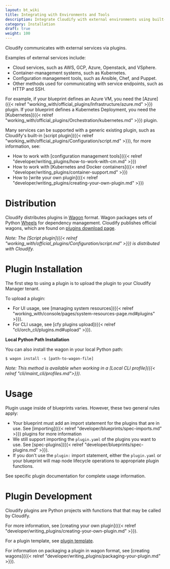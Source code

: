 ```yaml
---
layout: bt_wiki
title: Integrating with Environments and Tools
description: Integrate Cloudify with external environments using built-in or custom user-created plugins. Such plugins include - AWS, GCP, OpenStack, vSphere, Kubernetes, and more...
category: Installation
draft: true
weight: 100
---
```


Cloudify communicates with external services via plugins.

Examples of external services include:

- Cloud services, such as AWS, GCP, Azure, Openstack, and VSphere.
- Container-management systems, such as Kubernetes.
- Configuration management tools, such as Ansible, Chef, and Puppet.
- Other methods used for communicating with service endpoints, such as HTTP and SSH.

For example, if your blueprint defines an Azure VM, you need the [Azure]({{< relref "working_with/official_plugins/Infrastructure/azure.md" >}}) plugin. If your blueprint defines a Kubernetes Deployment, you need the [Kubernetes]({{< relref "working_with/official_plugins/Orchestration/kubernetes.md" >}}) plugin.

Many services can be supported with a generic existing plugin, such as Cloudify's built-in [script plugin]({{< relref "working_with/official_plugins/Configuration/script.md" >}}), for more information, see:

- How to work with [configuration management tools]({{< relref "developer/writing_plugins/how-to-work-with-cm.md" >}})
- How to work with [Kubernetes and Docker containers]({{< relref "developer/writing_plugins/container-support.md" >}})
- How to [write your own plugin]({{< relref "developer/writing_plugins/creating-your-own-plugin.md" >}})


# Distribution

Cloudify distributes plugins in [Wagon](https://github.com/cloudify-cosmo/wagon/blob/master/README.md) format. Wagon packages sets of Python [Wheels](https://packaging.python.org/tutorials/distributing-packages/#wheels) for dependency management. Cloudify publishes official wagons, which are found on [plugins download page](http://cloudify.co/plugins).

_Note: The [Script plugin]({{< relref "working_with/official_plugins/Configuration/script.md" >}}) is distributed with Cloudify._


# Plugin Installation

The first step to using a plugin is to upload the plugin to your Cloudify Manager tenant.

To upload a plugin:

- For UI usage, see [managing system resources]({{< relref "working_with/console/pages/system-resources-page.md#plugins" >}}).
- For CLI usage, see [cfy plugins upload]({{< relref "cli/orch_cli/plugins.md#upload" >}}).


**Local Python Path Installation**

You can also install the wagon in your local Python path:

```
$ wagon install -s [path-to-wagon-file]
```

_Note: This method is available when working in a [Local CLI profile]({{< relref "cli/maint_cli/profiles.md">}})._


# Usage

Plugin usage inside of blueprints varies. However, these two general rules apply:

- Your blueprint must add an import statement for the plugins that are in use. See [importing]({{< relref "developer/blueprints/spec-imports.md" >}}) plugins for more information
- We still support importing the `plugin.yaml` of the plugins you want to use. See [spec-plugins]({{< relref "developer/blueprints/spec-plugins.md" >}}).
- If you don't use the `plugin:` import statement, either the `plugin.yaml` or your blueprint will map node lifecycle operations to appropriate plugin functions.

See specific plugin documentation for complete usage information.


# Plugin Development

Cloudify plugins are Python projects with functions that that may be called by Cloudify.

For more information, see [creating your own plugin]({{< relref "developer/writing_plugins/creating-your-own-plugin.md" >}}).

For a plugin template, see [plugin template](https://github.com/cloudify-cosmo/cloudify-plugin-template).

For information on packaging a plugin in wagon format, see [creating wagons]({{< relref "developer/writing_plugins/packaging-your-plugin.md" >}}).
